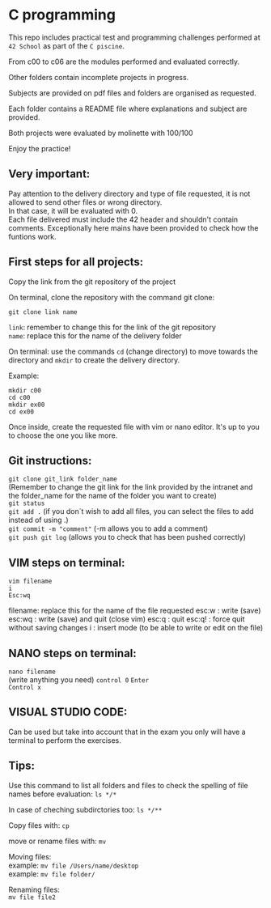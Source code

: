 # C programming 

This repo includes practical test and programming challenges performed at `42 School` as part of the `C piscine`. 

From c00 to c06 are the modules performed and evaluated correctly. 

Other folders contain incomplete projects in progress. 

Subjects are provided on pdf files and folders are organised as requested.

Each folder contains a README file where explanations and subject are provided.

Both projects were evaluated by molinette with 100/100

Enjoy the practice!

Very important:
---------------
Pay attention to the delivery directory and type of file requested, it is not allowed to send other files or wrong directory.   
In that case, it will be evaluated with 0.  
Each file delivered must include the 42 header and shouldn't contain comments. Exceptionally here mains have been provided to check how the funtions work. 

First steps for all projects:
-----------------------------
Copy the link from the git repository of the project  

On terminal, clone the repository with the command git clone:

`git clone link name` 

`link`: remember to change this for the link of the git repository  
`name`: replace this for the name of the delivery folder  

On terminal: use the commands `cd` (change directory) to move towards the directory and `mkdir` to create the delivery directory.

Example:

`mkdir c00`  
`cd c00`  
`mkdir ex00`  
`cd ex00`  

Once inside, create the requested file with vim or nano editor. It's up to you to choose the one you like more.

Git instructions:
-----------------
`git clone git_link folder_name`   
(Remember to change the git link for the link provided by the intranet and the folder_name for the name of the folder you want to create)  
`git status`  
`git add .` (if you don´t wish to add all files, you can select the files to add instead of using .)   
`git commit -m "comment"` (-m allows you to add a comment)   
`git push git log` (allows you to check that has been pushed correctly)  

VIM steps on terminal:
----------------------
`vim filename`  
`i`  
`Esc:wq`  

filename: replace this for the name of the file requested
esc:w : write (save)
esc:wq : write (save) and quit (close vim)
esc:q : quit
esc:q! : force quit without saving changes
i : insert mode (to be able to write or edit on the file)

NANO steps on terminal:
-----------------------
`nano filename`  
(write anything you need)
`control 0` 
`Enter`   
`Control x`  

VISUAL STUDIO CODE: 
------------------
Can be used but take into account that in the exam you only will have a terminal to perform the exercises.  

Tips:  
-----
Use this command to list all folders and files to check the spelling of file names before evaluation: `ls */*`  

In case of cheching subdirctories too: `ls */**`  

Copy files with: `cp`

move or rename files with: `mv`

Moving files:  
example: `mv file /Users/name/desktop`  
example: `mv file folder/`  

Renaming files:  
`mv file file2`  
